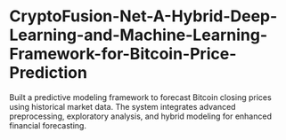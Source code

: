 # CryptoFusion-Net-A-Hybrid-Deep-Learning-and-Machine-Learning-Framework-for-Bitcoin-Price-Prediction
Built a predictive modeling framework to forecast Bitcoin closing prices using historical market data. The system integrates advanced preprocessing, exploratory analysis, and hybrid modeling for enhanced financial forecasting.
